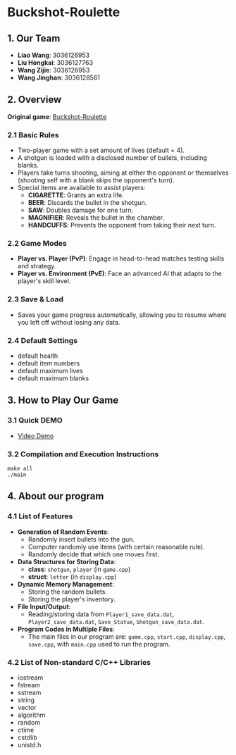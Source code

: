 # Buckshot-Roulette

## 1. Our Team
- **Liao Wang**: 3036126953
- **Liu Hongkai**: 3036127763
- **Wang Zijie**: 3036126953
- **Wang Jinghan**: 3036128561

## 2. Overview
**Original game**: [Buckshot-Roulette](https://mikeklubnika.itch.io/buckshot-roulette)

### 2.1 Basic Rules
- Two-player game with a set amount of lives (default = 4).
- A shotgun is loaded with a disclosed number of bullets, including blanks.
- Players take turns shooting, aiming at either the opponent or themselves (shooting self with a blank skips the opponent's turn).
- Special items are available to assist players:
  - **CIGARETTE**: Grants an extra life.
  - **BEER**: Discards the bullet in the shotgun.
  - **SAW**: Doubles damage for one turn.
  - **MAGNIFIER**: Reveals the bullet in the chamber.
  - **HANDCUFFS**: Prevents the opponent from taking their next turn.

### 2.2 Game Modes
- **Player vs. Player (PvP)**: Engage in head-to-head matches testing skills and strategy.
- **Player vs. Environment (PvE)**: Face an advanced AI that adapts to the player's skill level.

### 2.3 Save & Load
- Saves your game progress automatically, allowing you to resume where you left off without losing any data.

### 2.4 Default Settings
- default health
- default item numbers
- default maximum lives
- default maximum blanks

## 3. How to Play Our Game
### 3.1 Quick DEMO
- [Video Demo](https://youtu.be/9pU-0DAcSxM)

### 3.2 Compilation and Execution Instructions
```commandline
make all
./main
```

## 4. About our program
### 4.1 List of Features
- **Generation of Random Events**:
  - Randomly insert bullets into the gun.
  - Computer randomly use items (with certain reasonable rule).
  - Randomly decide that which one moves first.
- **Data Structures for Storing Data**:
  - **class**: `shotgun`, `player` (in `game.cpp`)
  - **struct**: `letter` (in `display.cpp`)
- **Dynamic Memory Management**:
  - Storing the random bullets.
  - Storing the player's inventory.
- **File Input/Output**: 
  - Reading/storing data from `Player1_save_data.dat`, `Player2_save_data.dat`, `Save_Statue`, `Shotgun_save_data.dat`.
- **Program Codes in Multiple Files**: 
  - The main files in our program are: `game.cpp`, `start.cpp`, `display.cpp`, `save.cpp`, with `main.cpp` used to run the program.

### 4.2 List of Non-standard C/C++ Libraries
- iostream
- fstream
- sstream
- string
- vector
- algorithm
- random
- ctime
- cstdlib
- unistd.h
